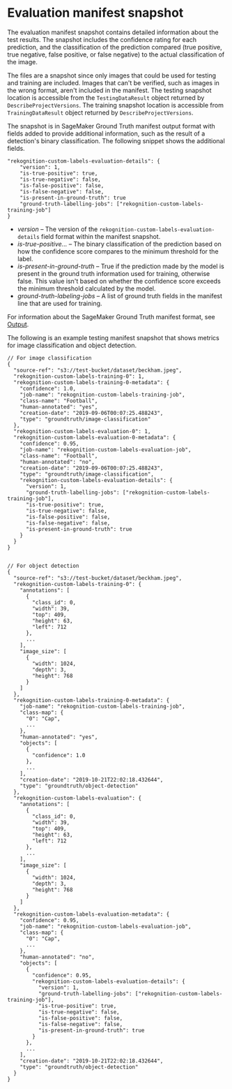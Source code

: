 # Evaluation manifest snapshot<a name="tr-evaluation-manifest-snapshot-api"></a>

The evaluation manifest snapshot contains detailed information about the test results\. The snapshot includes the confidence rating for each prediction, and the classification of the prediction compared \(true positive, true negative, false positive, or false negative\) to the actual classification of the image\. 

The files are a snapshot since only images that could be used for testing and training are included\. Images that can't be verified, such as images in the wrong format, aren't included in the manifest\. The testing snapshot location is accessible from the `TestingDataResult` object returned by `DescribeProjectVersions`\. The training snapshot location is accessible from `TrainingDataResult` object returned by `DescribeProjectVersions`\. 

The snapshot is in SageMaker Ground Truth manifest output format with fields added to provide additional information, such as the result of a detection's binary classification\. The following snippet shows the additional fields\.

```
"rekognition-custom-labels-evaluation-details": {
    "version": 1,
    "is-true-positive": true,
    "is-true-negative": false,
    "is-false-positive": false,
    "is-false-negative": false,
    "is-present-in-ground-truth": true
    "ground-truth-labelling-jobs": ["rekognition-custom-labels-training-job"]
}
```
+ *version* – The version of the `rekognition-custom-labels-evaluation-details` field format within the manifest snapshot\.
+ *is\-true\-positive\.\.\.* – The binary classification of the prediction based on how the confidence score compares to the minimum threshold for the label\.
+ *is\-present\-in\-ground\-truth* – True if the prediction made by the model is present in the ground truth information used for training, otherwise false\. This value isn't based on whether the confidence score exceeds the minimum threshold calculated by the model\. 
+ *ground\-truth\-labeling\-jobs* – A list of ground truth fields in the manifest line that are used for training\.

For information about the SageMaker Ground Truth manifest format, see [Output](https://docs.aws.amazon.com/sagemaker/latest/dg/sms-data-output.html)\. 

The following is an example testing manifest snapshot that shows metrics for image classification and object detection\.

```
// For image classification
{
  "source-ref": "s3://test-bucket/dataset/beckham.jpeg",
  "rekognition-custom-labels-training-0": 1,
  "rekognition-custom-labels-training-0-metadata": {
    "confidence": 1.0,
    "job-name": "rekognition-custom-labels-training-job",
    "class-name": "Football",
    "human-annotated": "yes",
    "creation-date": "2019-09-06T00:07:25.488243",
    "type": "groundtruth/image-classification"
  },
  "rekognition-custom-labels-evaluation-0": 1,
  "rekognition-custom-labels-evaluation-0-metadata": {
    "confidence": 0.95,
    "job-name": "rekognition-custom-labels-evaluation-job",
    "class-name": "Football",
    "human-annotated": "no",
    "creation-date": "2019-09-06T00:07:25.488243",
    "type": "groundtruth/image-classification",
    "rekognition-custom-labels-evaluation-details": {
      "version": 1,
      "ground-truth-labelling-jobs": ["rekognition-custom-labels-training-job"],
      "is-true-positive": true,
      "is-true-negative": false,
      "is-false-positive": false,
      "is-false-negative": false,
      "is-present-in-ground-truth": true
    }
  }
}


// For object detection
{
  "source-ref": "s3://test-bucket/dataset/beckham.jpeg",
  "rekognition-custom-labels-training-0": {
    "annotations": [
      {
        "class_id": 0,
        "width": 39,
        "top": 409,
        "height": 63,
        "left": 712
      },
      ...
    ],
    "image_size": [
      {
        "width": 1024,
        "depth": 3,
        "height": 768
      }
    ]
  },
  "rekognition-custom-labels-training-0-metadata": {
    "job-name": "rekognition-custom-labels-training-job",
    "class-map": {
      "0": "Cap",
      ...
    },
    "human-annotated": "yes",
    "objects": [
      {
        "confidence": 1.0
      },
      ...
    ],
    "creation-date": "2019-10-21T22:02:18.432644",
    "type": "groundtruth/object-detection"
  },
  "rekognition-custom-labels-evaluation": {
    "annotations": [
      {
        "class_id": 0,
        "width": 39,
        "top": 409,
        "height": 63,
        "left": 712
      },
      ...
    ],
    "image_size": [
      {
        "width": 1024,
        "depth": 3,
        "height": 768
      }
    ]
  },
  "rekognition-custom-labels-evaluation-metadata": {
    "confidence": 0.95,
    "job-name": "rekognition-custom-labels-evaluation-job",
    "class-map": {
      "0": "Cap",
      ...
    },
    "human-annotated": "no",
    "objects": [
      {
        "confidence": 0.95,
        "rekognition-custom-labels-evaluation-details": {
          "version": 1,
          "ground-truth-labelling-jobs": ["rekognition-custom-labels-training-job"],
          "is-true-positive": true,
          "is-true-negative": false,
          "is-false-positive": false,
          "is-false-negative": false,
          "is-present-in-ground-truth": true
        }
      },
      ...
    ],
    "creation-date": "2019-10-21T22:02:18.432644",
    "type": "groundtruth/object-detection"
  }
}
```